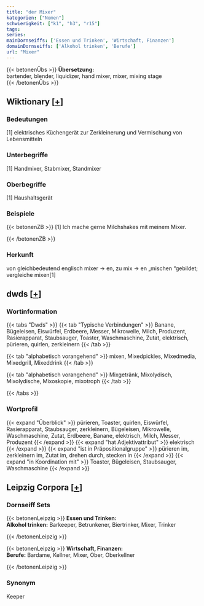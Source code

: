```yaml
---
title: "der Mixer"
kategorien: ["Nomen"]
schwierigkeit: ["k1", "h3", "r15"]
tags:
series:
mainDornseiffs: ['Essen und Trinken', 'Wirtschaft, Finanzen']
domainDornseiffs: ['Alkohol trinken', 'Berufe']
url: "Mixer"
---
```


{{< betonenÜbs >}}
**Übersetzung:**  
bartender, blender, liquidizer, hand mixer, mixer, mixing stage  
{{< /betonenÜbs >}}

## Wiktionary [[+](https://de.wiktionary.org/wiki/Mixer)]

### Bedeutungen
[1] elektrisches Küchengerät zur Zerkleinerung und Vermischung von Lebensmitteln  

### Unterbegriffe
[1] Handmixer, Stabmixer, Standmixer  

### Oberbegriffe
[1] Haushaltsgerät  

### Beispiele
{{< betonenZB >}}
[1] Ich mache gerne Milchshakes mit meinem Mixer.  

{{< /betonenZB >}}
### Herkunft
von gleichbedeutend englisch mixer → en, zu mix → en „mischen “gebildet; vergleiche mixen[1]  



## dwds [[+](https://www.dwds.de/wb/Mixer)]

### Wortinformation
{{< tabs "Dwds" >}}
{{< tab "Typische Verbindungen" >}}
Banane, Bügeleisen, Eiswürfel, Erdbeere, Messer, Mikrowelle, Milch, Produzent, Rasierapparat, Staubsauger, Toaster, Waschmaschine, Zutat, elektrisch, pürieren, quirlen, zerkleinern
{{< /tab >}}

{{< tab "alphabetisch vorangehend" >}}
mixen, Mixedpickles, Mixedmedia, Mixedgrill, Mixeddrink
{{< /tab >}}

{{< tab "alphabetisch vorangehend" >}}
Mixgetränk, Mixolydisch, Mixolydische, Mixoskopie, mixotroph
{{< /tab >}}

{{< /tabs >}}

### Wortprofil
{{< expand "Überblick" >}} pürieren, Toaster, quirlen, Eiswürfel, Rasierapparat, Staubsauger, zerkleinern, Bügeleisen, Mikrowelle, Waschmaschine, Zutat, Erdbeere, Banane, elektrisch, Milch, Messer, Produzent {{< /expand >}}
{{< expand "hat Adjektivattribut" >}} elektrisch {{< /expand >}}
{{< expand "ist in Präpositionalgruppe" >}} pürieren im, zerkleinern im, Zutat im, drehen durch, stecken in {{< /expand >}}
{{< expand "in Koordination mit" >}} Toaster, Bügeleisen, Staubsauger, Waschmaschine {{< /expand >}}

## Leipzig Corpora [[+](https://corpora.uni-leipzig.de/en/res?word=Mixer&corpusId=deu_newscrawl-public_2018)]

### Dornseiff Sets
{{< betonenLeipzig >}}
**Essen und Trinken:**  
**Alkohol trinken:** Barkeeper, Betrunkener, Biertrinker, Mixer, Trinker  

{{< /betonenLeipzig >}}


{{< betonenLeipzig >}}
**Wirtschaft, Finanzen:**  
**Berufe:** Bardame, Kellner, Mixer, Ober, Oberkellner  

{{< /betonenLeipzig >}}

### Synonym
Keeper

